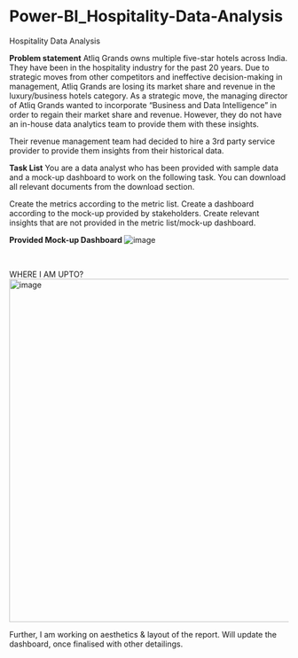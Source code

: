 # Power-BI_Hospitality-Data-Analysis
Hospitality Data Analysis

<b>Problem statement</b>
Atliq Grands owns multiple five-star hotels across India. They have been in the hospitality industry for the past 20 years. Due to strategic moves from other competitors and ineffective decision-making in management, Atliq Grands are losing its market share and revenue in the luxury/business hotels category. As a strategic move, the managing director of Atliq Grands wanted to incorporate “Business and Data Intelligence” in order to regain their market share and revenue. However, they do not have an in-house data analytics team to provide them with these insights.

Their revenue management team had decided to hire a 3rd party service provider to provide them insights from their historical data.

<b>Task List</b>
You are a data analyst who has been provided with sample data and a mock-up dashboard to work on the following task. You can download all relevant documents from the download section.

Create the metrics according to the metric list.
Create a dashboard according to the mock-up provided by stakeholders.
Create relevant insights that are not provided in the metric list/mock-up dashboard.

<b>Provided Mock-up Dashboard</b>
![image](https://github.com/DMSinha/Power-BI_Hospitality-Data-Analysis/assets/101706831/2fc44729-2cd2-4dea-8efc-47cfa2a94f0c)

<br>

WHERE I AM UPTO?<br>
<img width="619" alt="image" src="https://github.com/DMSinha/Power-BI_Hospitality-Data-Analysis/assets/101706831/48005b8f-4269-4f89-95a0-318954a0bcd7">

Further, I am working on aesthetics & layout of the report. Will update the dashboard, once finalised with other detailings.
